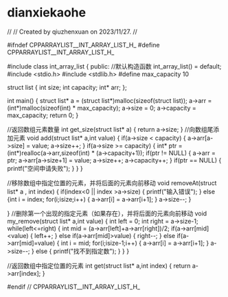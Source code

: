 # dianxiekaohe
//
// Created by qiuzhenxuan on 2023/11/27.
//

#ifndef CPPARRAYLIST__INT_ARRAY_LIST_H_
#define CPPARRAYLIST__INT_ARRAY_LIST_H_

#include <algorithm>
class int_array_list {
public:
  //默认构造函数
  int_array_list() = default;
#include <stdio.h>
#include <stdlib.h>
#define max_capacity 10

struct list
{
    int size;
    int capacity;
    int* arr;
};

int main()
{
   struct list* a = (struct list*)malloc(sizeof(struct list));
   a->arr = (int*)malloc(sizeof(int) * max_capacity);
   a->size = 0;
   a->capacity = max_capacity;
  return 0;
}

  //返回数组元素数量
 int get_size(struct list* a)
{
    return a->size;
}
  //向数组尾添加元素
  void add(struct list* a,int value)
{
  if(a->size < capacity)
  {
    a->arr[a->size] = value;
    a->size++;
  }
  if(a->size >= capacity)
  {
    int* ptr = (int*)realloc(a->arr,sizeof(int) * (a->capacity+1));
    if(ptr != NULL)
    {
       a->arr = ptr;
       a->arr[a->size+1] = value;
       a->size++;
       a->capacity++;
    }
    if(ptr == NULL)
    {
        printf("空间申请失败");
    }
  }
}

  //移除数组中指定位置的元素，并将后面的元素向前移动
  void removeAt(struct list* a , int index)
{
   if(index<0 || index >a->size)
   {
    printf("输入错误");
   }
   else
   {int i = index;
   for(i;i<a->size;i++)
   {
    a->arr[i] = a->arr[i+1];
   }
   a->size--;
   }

}
  //删除第一个出现的指定元素（如果存在），并将后面的元素向前移动
 void my_remove(struct list* a,int value)
{
   int left = 0;
   int right = a->size-1;
   while(left<=right)
   {
    int mid = (a->arr[left]+a->arr[right])/2;
    if(a->arr[mid]<value)
    {
        left++;
    }
    else if(a->arr[mid]>value)
    {
        right--;
    }
    else if(a->arr[mid]=value)
    {
      int i = mid;
      for(i;i<a->size-1;i++)
      {
        a->arr[i] = a->arr[i+1];
      }
      a->size--;
    }
    else
    {
        printf("找不到指定数");
    }
   }
}

  //返回数组中指定位置的元素
 int get(struct list* a,int index)
{
  return a->arr[index]; 
}


#endif // CPPARRAYLIST__INT_ARRAY_LIST_H_
